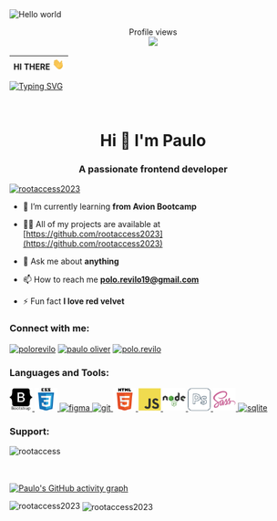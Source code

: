 <img src="https://raw.githubusercontent.com/sagar-viradiya/sagar-viradiya/master/resources/banner.png" alt="Hello world">

<p align="center"> 
  Profile views<br>
  <img src="https://profile-counter.glitch.me/rootaccess2023/count.svg" />
</p>

<!-- ![snake gif](https://github.com/herndev/herndev/blob/output/github-contribution-grid-snake.gif) -->
<!-- |   HI THERE, I'M HERNIE <img height="20px" src="https://raw.githubusercontent.com/ABSphreak/ABSphreak/master/gifs/Hi.gif" />    | -->

|   HI THERE <img height="20px" src="https://raw.githubusercontent.com/ABSphreak/ABSphreak/master/gifs/Hi.gif" />    |
| ----------- |

[![Typing SVG](https://readme-typing-svg.demolab.com?font=Fira+Code&pause=1000&color=00AA71&width=435&lines=I'm+paulo+;I'm+a+Front+End+Developer;I+build+user-friendly+websites++;And+welcome+to+my+profile+%F0%9F%99%82)](https://git.io/typing-svg)

<br />

<h1 align="center">Hi 👋 I'm Paulo</h1>
<h3 align="center">A passionate frontend developer</h3>

<p align="left"> <a href="https://github.com/ryo-ma/github-profile-trophy"><img src="https://github-profile-trophy.vercel.app/?username=rootaccess2023" alt="rootaccess2023" /></a> </p>

- 🌱 I’m currently learning **from Avion Bootcamp**

- 👨‍💻 All of my projects are available at [https://github.com/rootaccess2023](https://github.com/rootaccess2023)

- 💬 Ask me about **anything**

- 📫 How to reach me **polo.revilo19@gmail.com**

- ⚡ Fun fact **I love red velvet**

<h3 align="left">Connect with me:</h3>
<p align="left">
<a href="https://twitter.com/polorevilo" target="blank"><img align="center" src="https://raw.githubusercontent.com/rahuldkjain/github-profile-readme-generator/master/src/images/icons/Social/twitter.svg" alt="polorevilo" height="30" width="40" /></a>
<a href="https://linkedin.com/in/paulo oliver" target="blank"><img align="center" src="https://raw.githubusercontent.com/rahuldkjain/github-profile-readme-generator/master/src/images/icons/Social/linked-in-alt.svg" alt="paulo oliver" height="30" width="40" /></a>
<a href="https://instagram.com/polo.revilo" target="blank"><img align="center" src="https://raw.githubusercontent.com/rahuldkjain/github-profile-readme-generator/master/src/images/icons/Social/instagram.svg" alt="polo.revilo" height="30" width="40" /></a>
</p>

<h3 align="left">Languages and Tools:</h3>
<p align="left"> <a href="https://getbootstrap.com" target="_blank" rel="noreferrer"> <img src="https://raw.githubusercontent.com/devicons/devicon/master/icons/bootstrap/bootstrap-plain-wordmark.svg" alt="bootstrap" width="40" height="40"/> </a> <a href="https://www.w3schools.com/css/" target="_blank" rel="noreferrer"> <img src="https://raw.githubusercontent.com/devicons/devicon/master/icons/css3/css3-original-wordmark.svg" alt="css3" width="40" height="40"/> </a> <a href="https://www.figma.com/" target="_blank" rel="noreferrer"> <img src="https://www.vectorlogo.zone/logos/figma/figma-icon.svg" alt="figma" width="40" height="40"/> </a> <a href="https://git-scm.com/" target="_blank" rel="noreferrer"> <img src="https://www.vectorlogo.zone/logos/git-scm/git-scm-icon.svg" alt="git" width="40" height="40"/> </a> <a href="https://www.w3.org/html/" target="_blank" rel="noreferrer"> <img src="https://raw.githubusercontent.com/devicons/devicon/master/icons/html5/html5-original-wordmark.svg" alt="html5" width="40" height="40"/> </a> <a href="https://developer.mozilla.org/en-US/docs/Web/JavaScript" target="_blank" rel="noreferrer"> <img src="https://raw.githubusercontent.com/devicons/devicon/master/icons/javascript/javascript-original.svg" alt="javascript" width="40" height="40"/> </a> <a href="https://nodejs.org" target="_blank" rel="noreferrer"> <img src="https://raw.githubusercontent.com/devicons/devicon/master/icons/nodejs/nodejs-original-wordmark.svg" alt="nodejs" width="40" height="40"/> </a> <a href="https://www.photoshop.com/en" target="_blank" rel="noreferrer"> <img src="https://raw.githubusercontent.com/devicons/devicon/master/icons/photoshop/photoshop-line.svg" alt="photoshop" width="40" height="40"/> </a> <a href="https://sass-lang.com" target="_blank" rel="noreferrer"> <img src="https://raw.githubusercontent.com/devicons/devicon/master/icons/sass/sass-original.svg" alt="sass" width="40" height="40"/> </a> <a href="https://www.sqlite.org/" target="_blank" rel="noreferrer"> <img src="https://www.vectorlogo.zone/logos/sqlite/sqlite-icon.svg" alt="sqlite" width="40" height="40"/> </a> </p>

<h3 align="left">Support:</h3>
<p><a href="https://www.buymeacoffee.com/rootaccess"> <img align="left" src="https://cdn.buymeacoffee.com/buttons/v2/default-yellow.png" height="50" width="210" alt="rootaccess" /></a></p><br><br><br>

[![Paulo's GitHub activity graph](https://activity-graph.herokuapp.com/graph?username=rootacce2023&&theme=xcode)](https://github.com/rootaccess2023)

<p><img align="left" src="https://github-readme-stats.vercel.app/api/top-langs?username=rootaccess2023&show_icons=true&locale=en&layout=compact&theme=tokyonight" alt="rootaccess2023" /></p>

<p>&nbsp;<img align="center" src="https://github-readme-stats.vercel.app/api?username=rootaccess2023&show_icons=true&locale=en&theme=tokyonight" alt="rootaccess2023" /></p>
